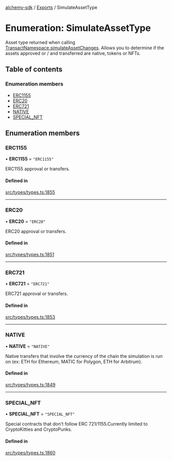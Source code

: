 [alchemy-sdk](../README.md) / [Exports](../modules.md) / SimulateAssetType

# Enumeration: SimulateAssetType

Asset type returned when calling [TransactNamespace.simulateAssetChanges](../classes/TransactNamespace.md#simulateassetchanges).
Allows you to determine if the assets approved or / and transferred are
native, tokens or NFTs.

## Table of contents

### Enumeration members

- [ERC1155](SimulateAssetType.md#erc1155)
- [ERC20](SimulateAssetType.md#erc20)
- [ERC721](SimulateAssetType.md#erc721)
- [NATIVE](SimulateAssetType.md#native)
- [SPECIAL\_NFT](SimulateAssetType.md#special_nft)

## Enumeration members

### ERC1155

• **ERC1155** = `"ERC1155"`

ERC1155 approval or transfers.

#### Defined in

[src/types/types.ts:1855](https://github.com/alchemyplatform/alchemy-sdk-js/blob/4a7f568/src/types/types.ts#L1855)

___

### ERC20

• **ERC20** = `"ERC20"`

ERC20 approval or transfers.

#### Defined in

[src/types/types.ts:1851](https://github.com/alchemyplatform/alchemy-sdk-js/blob/4a7f568/src/types/types.ts#L1851)

___

### ERC721

• **ERC721** = `"ERC721"`

ERC721 approval or transfers.

#### Defined in

[src/types/types.ts:1853](https://github.com/alchemyplatform/alchemy-sdk-js/blob/4a7f568/src/types/types.ts#L1853)

___

### NATIVE

• **NATIVE** = `"NATIVE"`

Native transfers that involve the currency of the chain the simulation is
run on (ex: ETH for Ethereum, MATIC for Polygon, ETH for Arbitrum).

#### Defined in

[src/types/types.ts:1849](https://github.com/alchemyplatform/alchemy-sdk-js/blob/4a7f568/src/types/types.ts#L1849)

___

### SPECIAL\_NFT

• **SPECIAL\_NFT** = `"SPECIAL_NFT"`

Special contracts that don't follow ERC 721/1155.Currently limited to
CryptoKitties and CryptoPunks.

#### Defined in

[src/types/types.ts:1860](https://github.com/alchemyplatform/alchemy-sdk-js/blob/4a7f568/src/types/types.ts#L1860)
